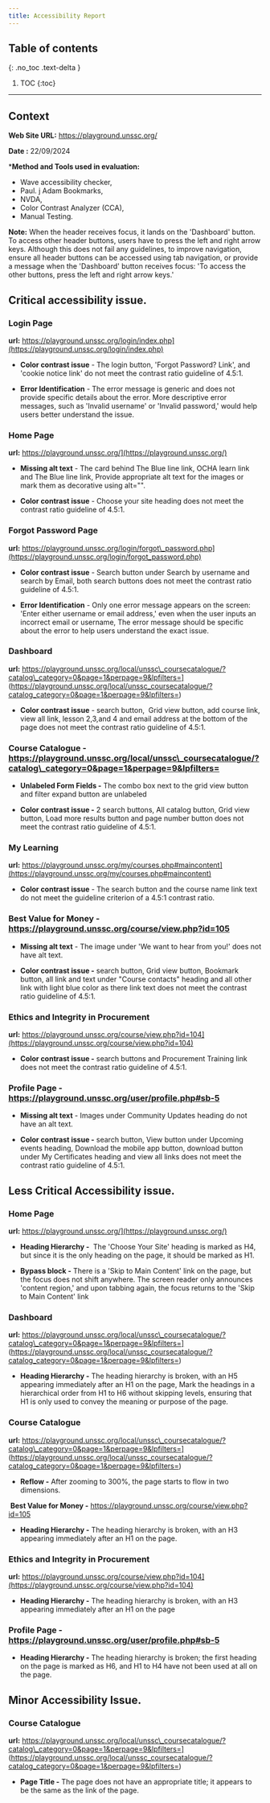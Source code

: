 ```yaml
---
title: Accessibility Report
---
```


## Table of contents
{: .no_toc .text-delta }

1. TOC
{:toc}

---

## Context

**Web Site URL:** <https://playground.unssc.org/>

**Date :** 22/09/2024

***Method and Tools used in evaluation:**
 - Wave accessibility checker, 
 - Paul. j Adam Bookmarks, 
 - NVDA, 
 - Color Contrast Analyzer (CCA),
 - Manual Testing.

**Note:** When the header receives focus, it lands on the 'Dashboard' button. To access other header buttons, users have to press the left and right arrow keys. Although this does not fail any guidelines, to improve navigation, ensure all header buttons can be accessed using tab navigation, or provide a message when the 'Dashboard' button receives focus: 'To access the other buttons, press the left and right arrow keys.'

## Critical accessibility issue.

### Login Page 

**url:** <https://playground.unssc.org/login/index.php](https://playground.unssc.org/login/index.php)>

 - **Color contrast issue** - The login button, 'Forgot Password? Link', and 'cookie notice link' do not meet the contrast ratio guideline of 4.5:1.

 - **Error Identification** - The error message is generic and does not provide specific details about the error. More descriptive error messages, such as 'Invalid username' or 'Invalid password,' would help users better understand the issue.

### Home Page 

**url:** <https://playground.unssc.org/](https://playground.unssc.org/)>

 - **Missing alt text** - The card behind The Blue line link, OCHA learn link and The Blue line link, Provide appropriate alt text for the images or mark them as decorative using alt="".

 - **Color contrast issue** - Choose your site heading does not meet the contrast ratio guideline of 4.5:1.

### Forgot Password Page 

**url:** <https://playground.unssc.org/login/forgot\_password.php](https://playground.unssc.org/login/forgot_password.php)>

 - **Color contrast issue** - Search button under Search by username and search by Email, both search buttons does not meet the contrast ratio guideline of 4.5:1.

 - **Error Identification** - Only one error message appears on the screen: 'Enter either username or email address,' even when the user inputs an incorrect email or username, The error message should be specific about the error to help users understand the exact issue.

### Dashboard 

**url:** <https://playground.unssc.org/local/unssc\_coursecatalogue/?catalog\_category=0&page=1&perpage=9&lpfilters=]>(https://playground.unssc.org/local/unssc_coursecatalogue/?catalog_category=0&page=1&perpage=9&lpfilters=)

 - **Color contrast issue** - search button,  Grid view button, add course link, view all link, lesson 2,3,and 4 and email address at the bottom of the page does not meet the contrast ratio guideline of 4.5:1.

### Course Catalogue - https://playground.unssc.org/local/unssc\_coursecatalogue/?catalog\_category=0&page=1&perpage=9&lpfilters=

 - **Unlabeled Form Fields -** The combo box next to the grid view button and filter expand button are unlabeled

 - **Color contrast issue -** 2 search buttons, All catalog button, Grid view button, Load more results button and page number button does not meet the contrast ratio guideline of 4.5:1.

### My Learning 

**url:** <https://playground.unssc.org/my/courses.php#maincontent](https://playground.unssc.org/my/courses.php#maincontent)>

 - **Color contrast issue** \- The search button and the course name link text do not meet the guideline criterion of a 4.5:1 contrast ratio.

### Best Value for Money - https://playground.unssc.org/course/view.php?id=105

 - **Missing alt text** - The image under 'We want to hear from you!' does not have alt text.

 - **Color contrast issue -** search button, Grid view button, Bookmark button, all link and text under "Course contacts" heading and all other link with light blue color as there link text does not meet the contrast ratio guideline of 4.5:1.

### Ethics and Integrity in Procurement 

**url:** <https://playground.unssc.org/course/view.php?id=104](https://playground.unssc.org/course/view.php?id=104)>

 - **Color contrast issue -** search buttons and Procurement Training link does not meet the contrast ratio guideline of 4.5:1.

### Profile Page - https://playground.unssc.org/user/profile.php#sb-5

 - **Missing alt text** - Images under Community Updates heading do not have an alt text.

 - **Color contrast issue -** search button, View button under Upcoming events heading, Download the mobile app button, download button under My Certificates heading and view all links does not meet the contrast ratio guideline of 4.5:1.

## Less Critical Accessibility issue.

### Home Page 

**url:** <https://playground.unssc.org/](https://playground.unssc.org/)>

 - **Heading Hierarchy -**  The 'Choose Your Site' heading is marked as H4, but since it is the only heading on the page, it should be marked as H1.

 - **Bypass block -** There is a 'Skip to Main Content' link on the page, but the focus does not shift anywhere. The screen reader only announces 'content region,' and upon tabbing again, the focus returns to the 'Skip to Main Content' link

### Dashboard 

**url:** <https://playground.unssc.org/local/unssc\_coursecatalogue/?catalog\_category=0&page=1&perpage=9&lpfilters=]>(https://playground.unssc.org/local/unssc_coursecatalogue/?catalog_category=0&page=1&perpage=9&lpfilters=)

 - **Heading Hierarchy -** The heading hierarchy is broken, with an H5 appearing immediately after an H1 on the page, Mark the headings in a hierarchical order from H1 to H6 without skipping levels, ensuring that H1 is only used to convey the meaning or purpose of the page.

### Course Catalogue 

**url:** <https://playground.unssc.org/local/unssc\_coursecatalogue/?catalog\_category=0&page=1&perpage=9&lpfilters=]>(https://playground.unssc.org/local/unssc_coursecatalogue/?catalog_category=0&page=1&perpage=9&lpfilters=)

 - **Reflow -** After zooming to 300%, the page starts to flow in two dimensions.

 **Best Value for Money -** https://playground.unssc.org/course/view.php?id=105

 - **Heading Hierarchy -** The heading hierarchy is broken, with an H3 appearing immediately after an H1 on the page.

### Ethics and Integrity in Procurement 

**url:** <https://playground.unssc.org/course/view.php?id=104](https://playground.unssc.org/course/view.php?id=104)>

 - **Heading Hierarchy -** The heading hierarchy is broken, with an H3 appearing immediately after an H1 on the page

### Profile Page - https://playground.unssc.org/user/profile.php#sb-5

 - **Heading Hierarchy -** The heading hierarchy is broken; the first heading on the page is marked as H6, and H1 to H4 have not been used at all on the page.

## Minor Accessibility Issue.

### Course Catalogue 

**url:** <https://playground.unssc.org/local/unssc\_coursecatalogue/?catalog\_category=0&page=1&perpage=9&lpfilters=]>(https://playground.unssc.org/local/unssc_coursecatalogue/?catalog_category=0&page=1&perpage=9&lpfilters=)

 - **Page Title -** The page does not have an appropriate title; it appears to be the same as the link of the page.